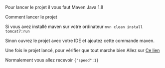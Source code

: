 Pour lancer le projet il vous faut
Maven
Java 1.8

Comment lancer le projet


Si vous avez installé maven sur votre ordinateur
```mvn clean install tomcat7:run```

Sinon ouvrez le projet avec votre IDE et ajoutez cette commande maven.


Une fois le projet lancé, pour vérifier que tout marche bien
Allez sur [Ce lien](http://127.0.0.1:8080/miwa/api/time)

Normalement vous allez recevoir ```{"speed":1}```
